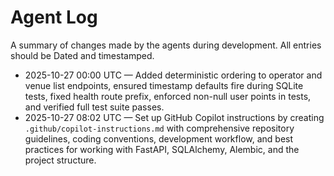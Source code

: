 # Agent Log

A summary of changes made by the agents during development. All entries should be Dated and timestamped.

- 2025-10-27 00:00 UTC — Added deterministic ordering to operator and venue list endpoints, ensured timestamp defaults fire during SQLite tests, fixed health route prefix, enforced non-null user points in tests, and verified full test suite passes.
- 2025-10-27 08:02 UTC — Set up GitHub Copilot instructions by creating `.github/copilot-instructions.md` with comprehensive repository guidelines, coding conventions, development workflow, and best practices for working with FastAPI, SQLAlchemy, Alembic, and the project structure.
